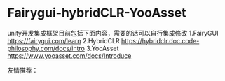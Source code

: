 # Fairygui-hybridCLR-YooAsset
unity开发集成框架目前包括下面内容，需要的话可以自行集成修改
1.FairyGUI   https://fairygui.com/learn
2.HybridCLR    https://hybridclr.doc.code-philosophy.com/docs/intro
3.YooAsset   https://www.yooasset.com/docs/Introduce

友情推荐：

